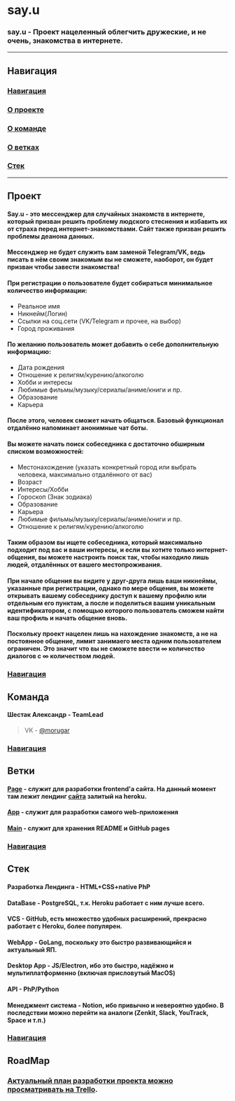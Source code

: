 # say.u

### say.u - Проект нацеленный облегчить дружеские, и не очень, знакомства в интернете.
---------------------------------------------------
## **Навигация**

### [Навигация](#навигация)

### [О проекте](#проект)

### [О команде](#команда)
### [О ветках](#ветки)

### [Стек](#стек)


------------------------

## **Проект**

#### Say.u - это мессенджер для случайных знакомств в интернете, который призван решить проблему людского стеснения и избавить их от страха перед интернет-знакомствами. Сайт также призван решить проблемы деанона данных.

#### Мессенджер не будет служить вам заменой Telegram/VK, ведь писать в нём своим знакомым вы не сможете, наоборот, он будет призван чтобы завести знакомства!

#### При регистрации о пользователе будет собираться минимальное количество информации:
- Реальное имя
- Никнейм(Логин)
- Ссылки на соц.сети (VK/Telegram и прочее, на выбор)
- Город проживания

#### По желанию пользователь может добавить о себе дополнительную информацию:
- Дата рождения
- Отношение к религям/курению/алкоголю
- Хобби и интересы
- Любимые фильмы/музыку/сериалы/аниме/книги и пр. 
- Образование
- Карьера

#### После этого, человек сможет начать общаться. Базовый функционал отдалённо напоминает анонимные чат боты.

#### Вы можете начать поиск собеседника с достаточно обширным списком возможностей:

- Местонахождение (указать конкретный город или выбрать человека, максимально отдалённого от вас)
- Возраст
- Интересы/Хобби
- Гороскоп (Знак зодиака)
- Образование
- Карьера
- Любимые фильмы/музыку/сериалы/аниме/книги и пр. 
- Отношение к религям/курению/алкоголю

#### Таким образом вы ищете собеседника, который максимально подходит под вас и ваши интересы, и если вы хотите только интернет-общения, вы можете настроить поиск так, чтобы находило лишь людей, отдалённых от вашего местопроживания.

#### При начале общения вы видите у друг-друга лишь ваши никнеймы, указанные при регистрации, однако по мере общения, вы можете открывать вашему собеседнику доступ к вашему профилю или отдельным его пунктам, а после и поделиться вашим уникальным идентификатором, с помощью которого пользователь сможем найти ваш профиль и начать общение вновь. 

#### Поскольку проект нацелен лишь на нахождение знакомств, а не на постоянное общение, лимит занимаего места одним пользователем ограничен. Это значит что вы не сможете ввести ∞ количество диалогов с ∞ количеством людей. 

### [Навигация](#навигация)
## **Команда**

#### Шестак Александр - TeamLead

> VK - [@morugar](https://vk.com/Morugar)

### [Навигация](#навигация)

## **Ветки**

#### [Page](https://github.com/Morugar/say.u/tree/page) - служит для разработки frontend'a сайта. На данный момент там лежит лендинг [сайта](https://sayu-site.herokuapp.com) залитый на heroku.

#### [App](https://github.com/Morugar/say.u/tree/app) - служит для разработки самого web-приложения 

#### [Main](https://github.com/Morugar/say.u/) - служит для хранения README и GitHub pages

### [Навигация](#навигация)

## **Стек**

#### Разработка Лендинга - HTML+CSS+native PhP
#### DataBase - PostgreSQL, т.к. Heroku работает с ним лучше всего.
#### VCS - GitHub, есть множество удобных расширений, прекрасно работает с Heroku, более популярен.
#### WebApp - GoLang, поскольку это быстро развивающийся и актуальный ЯП.
#### Desktop App - JS/Electron, ибо это быстро, надёжно и мультиплатформенно (включая присловутый MacOS)

#### API - PhP/Python
#### Менеджмент система - Notion, ибо привычно и невероятно удобно. В последствии можно перейти на аналоги (Zenkit, Slack, YouTrack, Space и т.п.)

### [Навигация](#навигация)

## **RoadMap**

### [Актуальный план разработки проекта можно просматривать на Trello](https://trello.com/b/CWDQ5An1/sayu).
